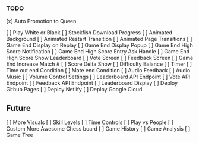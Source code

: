 ### TODO

[x] Auto Promotion to Queen

[ ] Play White or Black
[ ] Stockfish Download Progress
[ ] Animated Background
[ ] Animated Restart Transition
[ ] Animated Page Transitions
[ ] Game End Display on Replay
[ ] Game End Display Popup
[ ] Game End High Score Notification
[ ] Game End High Score Entry Ask Handle
[ ] Game End High Score Show Leaderboard
[ ] Vote Screen
[ ] Feedback Screen
[ ] Game End Increase Match #
[ ] Score Delta Show
[ ] Difficulty Balance
[ ] Timer
[ ] Time out end Condition
[ ] Mate end Condition
[ ] Audio Feedback
[ ] Audio Music
[ ] Volume Control Settings
[ ] Leaderboard API Endpoint
[ ] Vote API Endpoint
[ ] Feedback API Endpoint
[ ] Leaderboard Display
[ ] Deploy Github Pages
[ ] Deploy Netlify
[ ] Deploy Google Cloud


## Future

[ ] More Visuals
[ ] Skill Levels
[ ] Time Controls
[ ] Play vs People
[ ] Custom More Awesome Chess board
[ ] Game History
[ ] Game Analysis
[ ] Game Tree